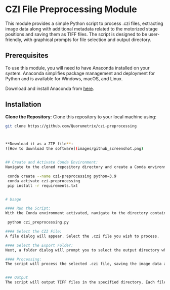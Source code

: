 # CZI File Preprocessing Module

This module provides a simple Python script to process .czi files, extracting image data along with additional metadata related to the motorized stage positions and saving them as TIFF files. The script is designed to be user-friendly, with graphical prompts for file selection and output directory.

## Prerequisites

To use this module, you will need to have Anaconda installed on your system. Anaconda simplifies package management and deployment for Python and is available for Windows, macOS, and Linux.

Download and install Anaconda from [here](https://www.anaconda.com/products/individual).

## Installation

**Clone the Repository**:
   Clone this repository to your local machine using:
   ```bash
   git clone https://github.com/Quorumetrix/czi-preprocessing



**Download it as a ZIP file**:
![How to download the software](images/github_screenshot.png)


## Create and Activate Conda Environment:
Navigate to the cloned repository directory and create a Conda environment using the provided requirements.txt file:

    conda create --name czi-preprocessing python=3.9
    conda activate czi-preprocessing
    pip install -r requirements.txt


# Usage

#### Run the Script:
With the Conda environment activated, navigate to the directory containing the czi_preprocessing.py file and run the preprocessing script:

    python czi_preprocessing.py 

#### Select the CZI File:
A file dialog will appear. Select the .czi file you wish to process.

#### Select the Export Folder:
Next, a folder dialog will prompt you to select the output directory where the processed TIFF files will be saved.

#### Processing:
The script will process the selected .czi file, saving the image data and metadata to the chosen directory. Progress will be displayed in the console. This may take a few minutes to process, depending on the computer.


### Output
The script will output TIFF files in the specified directory. Each file corresponds to a different stage position in the original .czi file. Additional metadata, including the XY position from the motorized stage, is embedded in each TIFF file.

